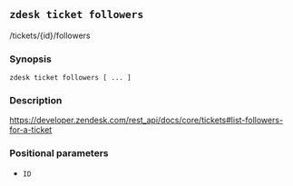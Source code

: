 ## `zdesk ticket followers`

/tickets/{id}/followers

### Synopsis

    zdesk ticket followers [ ... ]

### Description

https://developer.zendesk.com/rest_api/docs/core/tickets#list-followers-for-a-ticket

### Positional parameters

* `ID`

